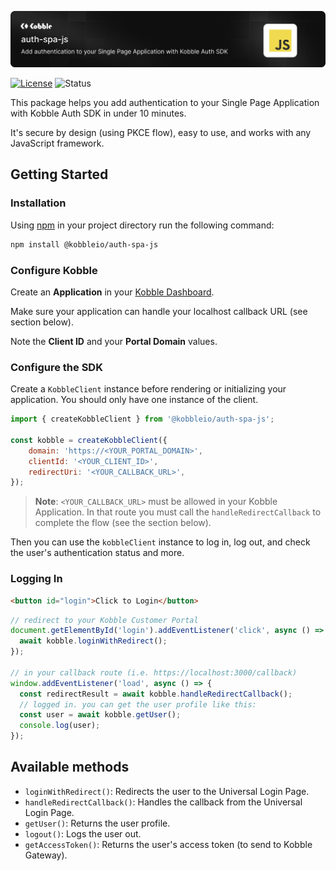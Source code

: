 ![Add authentication to your Single Page Application with Kobble Auth SDK.](https://github.com/kobble-io/auth-spa-js/blob/main/.readme/banner.png?raw=true)

[![License](https://img.shields.io/:license-mit-blue.svg?style=flat)](https://opensource.org/licenses/MIT)
![Status](https://img.shields.io/:status-stable-green.svg?style=flat)


This package helps you add authentication to your Single Page Application with Kobble Auth SDK in under 10 minutes.

It's secure by design (using PKCE flow), easy to use, and works with any JavaScript framework.

## Getting Started

### Installation

Using [npm](https://npmjs.org) in your project directory run the following command:

```sh
npm install @kobbleio/auth-spa-js
```

### Configure Kobble

Create an **Application** in your [Kobble Dashboard](https://app.kobble.io/p/applications).

Make sure your application can handle your localhost callback URL (see section below).

Note the **Client ID** and your **Portal Domain** values.

### Configure the SDK

Create a `KobbleClient` instance before rendering or initializing your application. You should only have one instance of the client.

```js
import { createKobbleClient } from '@kobbleio/auth-spa-js';

const kobble = createKobbleClient({
    domain: 'https://<YOUR_PORTAL_DOMAIN>',
    clientId: '<YOUR_CLIENT_ID>',
    redirectUri: '<YOUR_CALLBACK_URL>',
});
```

> **Note**: `<YOUR_CALLBACK_URL>` must be allowed in your Kobble Application. In that route you must call the `handleRedirectCallback` to complete the flow (see the section below).

Then you can use the `kobbleClient` instance to log in, log out, and check the user's authentication status and more.

### Logging In

```html
<button id="login">Click to Login</button>
```

```js
// redirect to your Kobble Customer Portal
document.getElementById('login').addEventListener('click', async () => {
  await kobble.loginWithRedirect();
});

// in your callback route (i.e. https://localhost:3000/callback)
window.addEventListener('load', async () => {
  const redirectResult = await kobble.handleRedirectCallback();
  // logged in. you can get the user profile like this:
  const user = await kobble.getUser();
  console.log(user);
});
```

## Available methods

- `loginWithRedirect()`: Redirects the user to the Universal Login Page.
- `handleRedirectCallback()`: Handles the callback from the Universal Login Page.
- `getUser()`: Returns the user profile.
- `logout()`: Logs the user out.
- `getAccessToken()`: Returns the user's access token (to send to Kobble Gateway).


